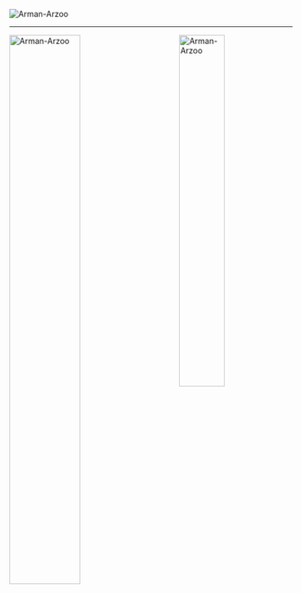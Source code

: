 <p align="left"> <img src="https://komarev.com/ghpvc/?username=Arman-Arzoo&label=Profile%20views&color=129e00&style=plastic" alt="Arman-Arzoo" /> </p>
<hr/>

<span>
<p><img align="right" width="40%"src="https://github-readme-streak-stats.herokuapp.com/?user=Arman-Arzoo&" alt="Arman-Arzoo" /></p>
  
<p><img align="left" width="50%" src="https://github-readme-stats.vercel.app/api/top-langs?username=Arman-Arzoo&show_icons=true&locale=en&layout=compact" alt="Arman-Arzoo" /></p>
</span>
